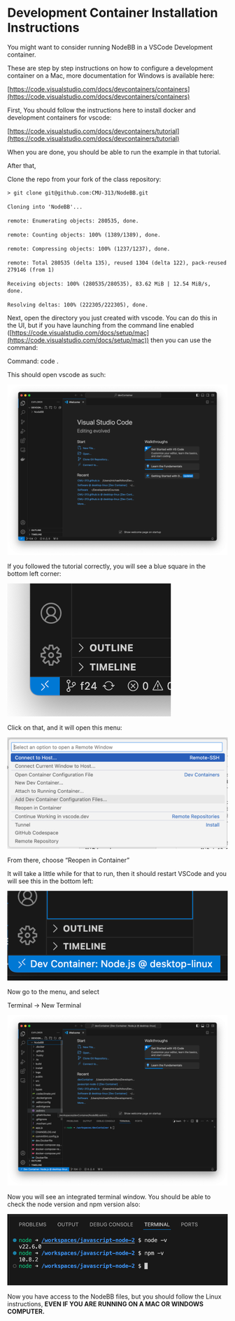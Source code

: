 
# Development Container Installation Instructions

You might want to consider running NodeBB in a VSCode Development container. 

These are step by step instructions on how to configure a development container on a Mac, more documentation for Windows is available here:

[https://code.visualstudio.com/docs/devcontainers/containers](https://code.visualstudio.com/docs/devcontainers/containers)

First, You should follow the instructions here to install docker and development containers for vscode:

[https://code.visualstudio.com/docs/devcontainers/tutorial](https://code.visualstudio.com/docs/devcontainers/tutorial)

When you are done, you should be able to run the example in that tutorial.

After that, 

Clone the repo from your fork of the class repository:

```console
> git clone git@github.com:CMU-313/NodeBB.git

Cloning into 'NodeBB'...

remote: Enumerating objects: 280535, done.

remote: Counting objects: 100% (1389/1389), done.

remote: Compressing objects: 100% (1237/1237), done.

remote: Total 280535 (delta 135), reused 1304 (delta 122), pack-reused 279146 (from 1)

Receiving objects: 100% (280535/280535), 83.62 MiB | 12.54 MiB/s, done.

Resolving deltas: 100% (222305/222305), done.
```


Next, open the directory you just created with vscode. You can do this in the UI, but if you have launching from the command line enabled ([https://code.visualstudio.com/docs/setup/mac](https://code.visualstudio.com/docs/setup/mac)) then you can use the command: 

Command: code .

This should open vscode as such: 

![VSCode](../../assets/project/installed.png)

If you followed the tutorial correctly, you will see a blue square in the bottom left corner:

![Install Extension](../../assets/project/menu.png)




Click on that, and it will open this menu:

![DevContainer Menu](../../assets/project/reopenInContainer.png)





From there, choose “Reopen in Container”

It will take a little while for that to run, then it should restart VSCode and you will see this in the bottom left:



![Running Devcontainer](../../assets/project/runningDevContainer.png)


Now go to the menu, and select 

Terminal -> New Terminal

![Running Devcontainer](../../assets/project/terminal.png)


Now you will see an integrated terminal window.  You should be able to check the node version and npm version also:

![Running Devcontainer](../../assets/project/nodeVersion.png)



Now you have access to the NodeBB files, but you should follow the Linux instructions, **EVEN IF YOU ARE RUNNING ON A MAC OR WINDOWS COMPUTER.**
